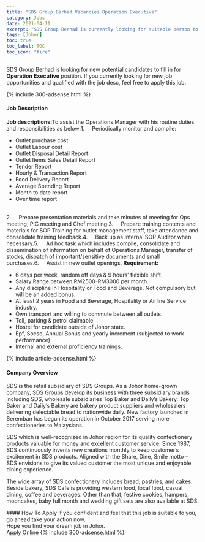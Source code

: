 ```yaml
---
title: "SDS Group Berhad Vacancies Operation Executive" 
category: Jobs 
date: 2021-04-11 
excerpt: "SDS Group Berhad is currently looking for suitable person to fill in the Operation Executive which based in Johor" 
tags: [Johor] 
toc: true 
toc_label: TOC 
toc_icon: "fire" 
--- 
```


<p>SDS Group Berhad is looking for new potential candidates to fill in for <b>Operation Executive</b> position. If you currently looking for new job opportunities and qualified with the job desc, feel free to apply this job.
</p>{% include 300-adsense.html %} 
<div><div><h4>Job Description</h4></div><div><div><span><div><div><strong>Job descriptions:</strong>To assist the Operations Manager with his routine duties and responsibilities as below:1.&#160;&#160;&#160;&#160;&#160;Periodically monitor and compile:<ul><li>Outlet purchase cost</li><li>Outlet Labour cost</li><li>Outlet Disposal Detail Report</li><li>Outlet Items Sales Detail Report</li><li>Tender Report</li><li>Hourly &amp; Transaction Report</li><li>Food Delivery Report</li><li>Average Spending Report</li><li>Month to date report</li><li>Over time report</li></ul><br>2.&#160;&#160;&#160;&#160;&#160;Prepare presentation materials and take minutes of meeting for Ops meeting, PIC meeting and Chef meeting.3.&#160;&#160;&#160;&#160;&#160;Prepare training contents and materials for SOP Training for outlet management staff, take attendance and consolidate training feedback.4.&#160;&#160;&#160;&#160;&#160;Back up as Internal SOP Auditor when necessary.5.&#160;&#160;&#160;&#160;&#160;Ad hoc task which includes compile, consolidate and dissemination of information on behalf of Operations Manager, transfer of stocks, dispatch of important/sensitive documents and small purchases.6.&#160;&#160;&#160;&#160;&#160;Assist in new outlet openings.&#160;<strong>Requirement:</strong><ul><li>6 days per week, random off days &amp; 9 hours&#8217; flexible shift.</li><li>Salary Range between RM2500-RM3000 per month.</li><li>Any discipline in Hospitality or Food and Beverage. Not compulsory but will be an added bonus.</li><li>At least 2 years in Food and Beverage, Hospitality or Airline Service industry.</li><li>Own transport and willing to commute between all outlets.</li><li>Toll, parking &amp; petrol claimable</li><li>Hostel for candidate outside of Johor state.</li><li>Epf, Socso, Annual Bonus and yearly increment (subjected to work performance)</li><li>Internal and external proficiency trainings.&#160;&#160;</li></ul></div></div></span></div></div></div> 
{% include article-adsense.html %} 
<div><div><h4>Company Overview</h4></div><div><div><span><div><p>SDS is the retail subsidiary of SDS Groups. As a Johor home-grown company, SDS Groups develop its business with three subsidiary brands including SDS, wholesale subsidiaries Top Baker and Daily&#8217;s Bakery. Top Baker and Daily&#8217;s Bakery are bakery product suppliers and wholesalers delivering delectable bread to nationwide daily. New factory launched in Seremban has begun its operation in October 2017 serving more confectioneries to Malaysians.</p><p>SDS which is well-recognized in Johor region for its quality confectionery products valuable for money and excellent customer service. Since 1987, SDS continuously invents new creations monthly to keep customer&#8217;s excitement in SDS products. Aligned with the Share, Dine, Smile motto &#8211; SDS envisions to give its valued customer the most unique and enjoyable dining experience.&#160;</p><p>The wide array of SDS confectionery includes bread, pastries, and cakes. Beside bakery, SDS Cafe is providing western food, local food, casual dining, coffee and beverages. Other than that, festive cookies, hampers, mooncakes, baby full month and wedding gift sets are also available at SDS.</p></div></span></div></div></div> 
#### How To Apply 
If you confident and feel that this job is suitable to you, go ahead take your action now. <br/> 
Hope you find your dream job in Johor. <br/> 
<a href="https://www.jobstreet.com.my/en/job/operation-executive-4528120?jobId=jobstreet-my-job-4528120&" class="btn btn--info" target="_blank" rel="nofollow noopenner">Apply Online</a> 
{% include 300-adsense.html %} 